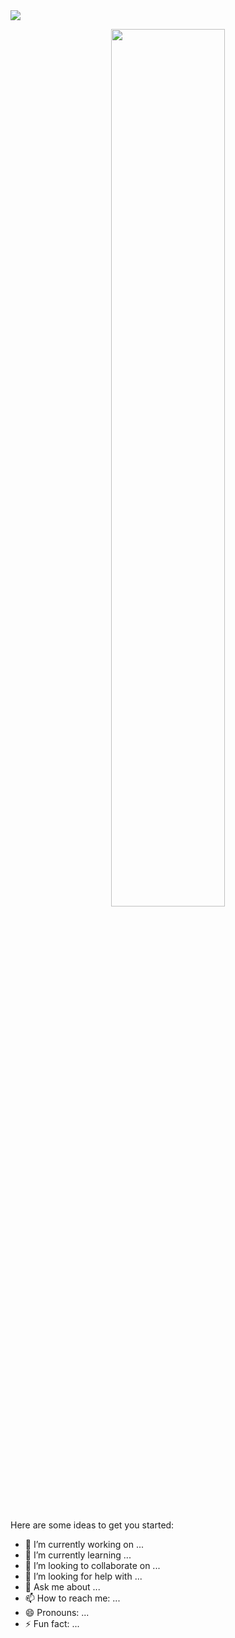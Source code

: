 <a href="https://www.facebook.com/bayazidhassan11">
<img src="/images/cover-image.gif" />
</a>

<br/>

<p align="center">
  <img width="60%" src="https://github-readme-streak-stats.herokuapp.com?user=bayazidhassan&theme=algolia" />
</p>

<br/>

Here are some ideas to get you started:

* 🔭 I’m currently working on ...
* 🌱 I’m currently learning ...
* 👯 I’m looking to collaborate on ...
* 🤔 I’m looking for help with ...
* 💬 Ask me about ...
* 📫 How to reach me: ...
* 😄 Pronouns: ...
* ⚡ Fun fact: ...
